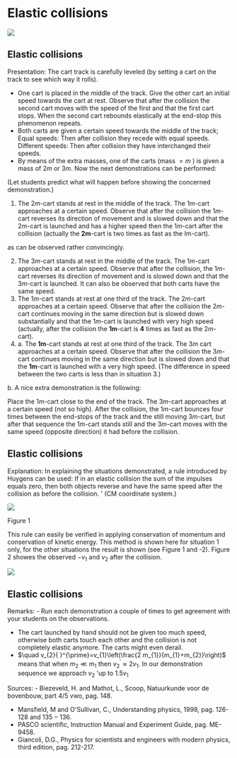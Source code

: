 # Elastic collisions 

![](https://cdn.mathpix.com/cropped/2024_06_24_e56b8feb45663a1df93eg-1.jpg?height=680&width=1556&top_left_y=314&top_left_x=227)

## Elastic collisions

Presentation: The cart track is carefully leveled (by setting a cart on the track to see which way it rolls).

- One cart is placed in the middle of the track. Give the other cart an initial speed towards the cart at rest. Observe that after the collision the second cart moves with the speed of the first and that the first cart stops. When the second cart rebounds elastically at the end-stop this phenomenon repeats.
- Both carts are given a certain speed towards the middle of the track; Equal speeds: Then after collision they recede with equal speeds. Different speeds: Then after collision they have interchanged their speeds.
- By means of the extra masses, one of the carts (mass $=m$ ) is given a mass of $2 m$ or $3 m$. Now the next demonstrations can be performed:

(Let students predict what will happen before showing the concerned demonstration.)

1. The $2 m$-cart stands at rest in the middle of the track. The $1 m$-cart approaches at a certain speed. Observe that after the collision the $1 m$-cart reverses its direction of movement and is slowed down and that the $2 m$-cart is launched and has a higher speed then the $1 m$-cart after the collision (actually the $\mathbf{2 m}$-cart is two times as fast as the Im-cart).

as can be observed rather convincingly.

2. The $3 m$-cart stands at rest in the middle of the track. The $1 m$-cart approaches at a certain speed. Observe that after the collision, the $1 m$-cart reverses its direction of movement and is slowed down and that the $3 m$-cart is launched. It can also be observed that both carts have the same speed.
3. The $1 m$-cart stands at rest at one third of the track. The $2 m$-cart approaches at a certain speed. Observe that after the collision the $2 m$-cart continues moving in the same direction but is slowed down substantially and that the $1 m$-cart is launched with very high speed (actually, after the collision the $\mathbf{1 m}$-cart is $\mathbf{4}$ times as fast as the $2 m$-cart).
4. a. The $\mathbf{1 m}$-cart stands at rest at one third of the track. The $3 m$ cart approaches at a certain speed. Observe that after the collision the $3 m$-cart continues moving in the same direction but is slowed down and that the $\mathbf{1} \boldsymbol{m}$-cart is launched with a very high speed. (The difference in speed between the two carts is less than in situation 3.)

b. A nice extra demonstration is the following:

Place the $1 m$-cart close to the end of the track. The $3 m$-cart approaches at a certain speed (not so high). After the collision, the $1 m$-cart bounces four times between the end-stops of the track and the still moving $3 m$-cart, but after that sequence the $1 m$-cart stands still and the $3 m$-cart moves with the same speed (opposite direction) it had before the collision.

## Elastic collisions

Explanation: In explaining the situations demonstrated, a rule introduced by Huygens can be used: If in an elastic collision the sum of the impulses equals zero, then both objects reverse and have the same speed after the collision as before the collision. ' (CM coordinate system.)

![](https://cdn.mathpix.com/cropped/2024_06_24_e56b8feb45663a1df93eg-3.jpg?height=674&width=714&top_left_y=557&top_left_x=794)

Figure 1

This rule can easily be verified in applying conservation of momentum and conservation of kinetic energy. This method is shown here for situation 1 only, for the other situations the result is shown (see Figure 1 and -2). Figure 2 showes the observed $-v_{1}$ and $v_{2}$ after the collision.

![](https://cdn.mathpix.com/cropped/2024_06_24_e56b8feb45663a1df93eg-3.jpg?height=711&width=965&top_left_y=1501&top_left_x=657)

## Elastic collisions

Remarks: - Run each demonstration a couple of times to get agreement with your students on the observations.

- The cart launched by hand should not be given too much speed, otherwise both carts touch each other and the collision is not completely elastic anymore. The carts might even derail.
- $\quad v_{2}{ }^{\prime}=v_{1}\left(\frac{2 m_{1}}{m_{1}+m_{2}}\right)$ means that when $m_{2} \ll m_{1}$ then $v_{2}{ }^{\prime} \approx 2 v_{1}$. In our demonstration sequence we approach $v_{2}$ 'up to $1.5 v_{1}$

Sources: - Biezeveld, H. and Mathot, L., Scoop, Natuurkunde voor de bovenbouw, part 4/5 vwo, pag. 148.

- Mansfield, M and O'Sullivan, C., Understanding physics, 1998, pag. 126-128 and $135-136$.
- PASCO scientific, Instruction Manual and Experiment Guide, pag. ME-9458.
- Giancoli, D.G., Physics for scientists and engineers with modern physics, third edition, pag. 212-217.

